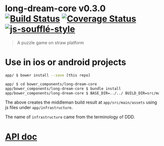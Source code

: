 # long-dream-core v0.3.0 [![Build Status](https://travis-ci.org/kt3kstudio/long-dream-core.svg?branch=gh-pages)](https://travis-ci.org/kt3kstudio/long-dream-core) [![Coverage Status](https://coveralls.io/repos/github/kt3kstudio/long-dream-core/badge.svg?branch=gh-pages)](https://coveralls.io/github/kt3kstudio/long-dream-core?branch=gh-pages) [![js-soufflé-style](https://img.shields.io/badge/code%20style-soufflé-brightgreen.svg)](https://github.com/kt3k/souffle)


> A puzzle game on straw platform

# Use in ios or android projects

```sh
app/ $ bower install --save [this repo]

app/ $ cd bower_components/long-dream-core
app/bower_components/long-dream-core $ bundle install
app/bower_components/long-dream-core $ BASE_DIR=../../ BUILD_DIR=src/main/assets bundle exec middleman build
```

The above creates the middleman build result at `app/src/main/assets` using js files under `app/infrastructure`.

The name of `infrastructure` came from the terminology of DDD.


# [API doc](http://kt3kstudio.github.io/long-dream-core/doc/v0.3.0/)
